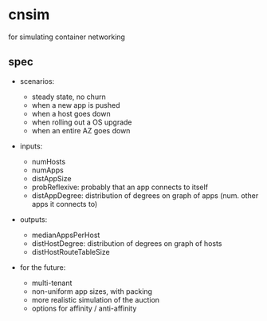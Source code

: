 # cnsim
for simulating container networking

## spec

- scenarios:
  - steady state, no churn
  - when a new app is pushed
  - when a host goes down
  - when rolling out a OS upgrade
  - when an entire AZ goes down

- inputs:
  - numHosts
  - numApps
  - distAppSize
  - probReflexive: probably that an app connects to itself
  - distAppDegree: distribution of degrees on graph of apps (num. other apps it connects to)

- outputs:
  - medianAppsPerHost
  - distHostDegree: distribution of degrees on graph of hosts
  - distHostRouteTableSize

- for the future:
  - multi-tenant
  - non-uniform app sizes, with packing
  - more realistic simulation of the auction
  - options for affinity / anti-affinity
